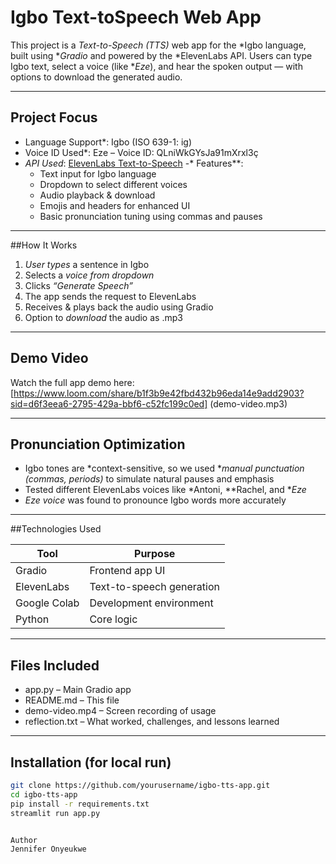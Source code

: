 # Igbo Text-toSpeech Web App
This project is a *Text-to-Speech (TTS)* web app for the *Igbo language, built using **Gradio* and powered by the *ElevenLabs API. Users can type Igbo text, select a voice (like **Eze*), and hear the spoken output — with options to download the generated audio.

---

## Project Focus

- Language Support*: Igbo (ISO 639-1: ig)
- Voice ID Used*: Eze – Voice ID: QLniWkGYsJa91mXrxl3ç
- *API Used*: [ElevenLabs Text-to-Speech](https://www.elevenlabs.io)
-*  Features**:
  - Text input for Igbo language
  - Dropdown to select different voices
  - Audio playback & download
  - Emojis and headers for enhanced UI
  - Basic pronunciation tuning using commas and pauses

---

##How It Works

1. *User types* a sentence in Igbo
2. Selects a *voice from dropdown*
3. Clicks *“Generate Speech”*
4. The app sends the request to ElevenLabs
5. Receives & plays back the audio using Gradio
6. Option to *download* the audio as .mp3

---

## Demo Video

Watch the full app demo here:  
[https://www.loom.com/share/b1f3b9e42fbd432b96eda14e9add2903?sid=d6f3eea6-2795-429a-bbf6-c52fc199c0ed]
(demo-video.mp3)

---

## Pronunciation Optimization

- Igbo tones are *context-sensitive, so we used **manual punctuation (commas, periods)* to simulate natural pauses and emphasis
- Tested different ElevenLabs voices like *Antoni, **Rachel, and **Eze*
- *Eze voice* was found to pronounce Igbo words more accurately

---

##Technologies Used

| Tool         | Purpose                         |
|--------------|----------------------------------|
| Gradio       | Frontend app UI                 |
| ElevenLabs   | Text-to-speech generation       |
| Google Colab | Development environment         |
| Python       | Core logic                      |

---

## Files Included

- app.py – Main Gradio app
- README.md – This file
- demo-video.mp4 – Screen recording of usage
- reflection.txt – What worked, challenges, and lessons learned

---

## Installation (for local run)

```bash
git clone https://github.com/yourusername/igbo-tts-app.git
cd igbo-tts-app
pip install -r requirements.txt
streamlit run app.py 


Author
Jennifer Onyeukwe
